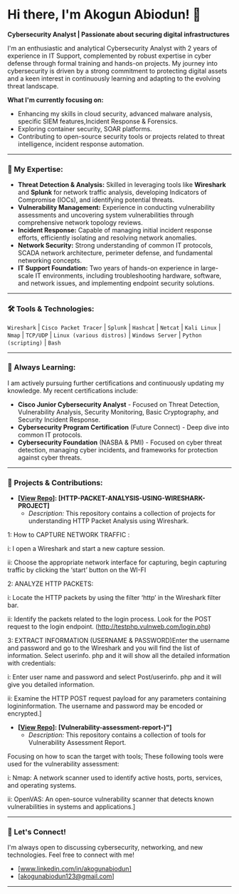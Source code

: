 # Hi there, I'm Akogun Abiodun! 👋

**Cybersecurity Analyst | Passionate about securing digital infrastructures**

I'm an enthusiastic and analytical Cybersecurity Analyst with 2 years of experience in IT Support, complemented by robust expertise in cyber defense through formal training and hands-on projects. My journey into cybersecurity is driven by a strong commitment to protecting digital assets and a keen interest in continuously learning and adapting to the evolving threat landscape.

**What I'm currently focusing on:**
* Enhancing my skills in cloud security, advanced malware analysis, specific SIEM features,Incident Response & Forensics.
* Exploring container security, SOAR platforms.
* Contributing to open-source security tools or projects related to threat intelligence, incident response automation.

---

### 💼 My Expertise:

* **Threat Detection & Analysis:** Skilled in leveraging tools like **Wireshark** and **Splunk** for network traffic analysis, developing Indicators of Compromise (IOCs), and identifying potential threats.
* **Vulnerability Management:** Experience in conducting vulnerability assessments and uncovering system vulnerabilities through comprehensive network topology reviews.
* **Incident Response:** Capable of managing initial incident response efforts, efficiently isolating and resolving network anomalies.
* **Network Security:** Strong understanding of common IT protocols, SCADA network architecture, perimeter defense, and fundamental networking concepts.
* **IT Support Foundation:** Two years of hands-on experience in large-scale IT environments, including troubleshooting hardware, software, and network issues, and implementing endpoint security solutions.

---

### 🛠️ Tools & Technologies:

`Wireshark` | `Cisco Packet Tracer` | `Splunk` | `Hashcat` | `Netcat` | `Kali Linux` | `Nmap` | `TCP/UDP` | `Linux (various distros)` | `Windows Server` | `Python (scripting)` | `Bash`

---

### 🌱 Always Learning:

I am actively pursuing further certifications and continuously updating my knowledge. My recent certifications include:

* **Cisco Junior Cybersecurity Analyst**  - Focused on Threat Detection, Vulnerability Analysis, Security Monitoring, Basic Cryptography, and Security Incident Response.
* **Cybersecurity Program Certification** (Future Connect) - Deep dive into common IT protocols.
* **Cybersecurity Foundation** (NASBA & PMI) - Focused on cyber threat detection, managing cyber incidents, and frameworks for protection against cyber threats.

---

### 🚀 Projects & Contributions:

* **[[View Repo](https://github.com/abiodun01-man/HTTP-PACKET-ANALYSIS-USING-WIRESHARK-PROJECT)]: [HTTP-PACKET-ANALYSIS-USING-WIRESHARK-PROJECT]**
    * *Description:* This repository contains a collection of projects for understanding HTTP Packet Analysis using Wireshark.

1: How to CAPTURE NETWORK TRAFFIC :

i: I open a Wireshark and start a new capture session.

ii: Choose the appropriate network interface for capturing, begin capturing traffic by clicking the ‘start’ button on the WI-FI

2: ANALYZE HTTP PACKETS:

i: Locate the HTTP packets by using the filter ‘http’ in the Wireshark filter bar.

ii: Identify the packets related to the login process. Look for the POST request to the login endpoint. (http://testphp.vulnweb.com/login.php)

3: EXTRACT INFORMATION (USERNAME & PASSWORD)Enter the username and password and go to the Wireshark and you will find the list of information. Select userinfo. php and it will show all the detailed information with credentials:

i: Enter user name and password and select Post/userinfo. php and it will give you detailed information.

ii: Examine the HTTP POST request payload for any parameters containing logininformation. The username and password may be encoded or encrypted.]
* **[[View Repo](https://github.com/abiodun01-man/Vulnerability-assessment-report-)]: [Vulnerability-assessment-report-)"]**
    * *Description:* This repository contains a collection of tools for Vulnerability Assessment Report.

Focusing on how to scan the target with tools; These following tools were used for the vulnerability assessment:

i: Nmap: A network scanner used to identify active hosts, ports, services, and operating systems.

ii: OpenVAS: An open-source vulnerability scanner that detects known vulnerabilities in systems and applications.]


---

### 💬 Let's Connect!

I'm always open to discussing cybersecurity, networking, and new technologies. Feel free to connect with me!

* [www.linkedin.com/in/akogunabiodun]
* [akogunabiodun123@gmail.com]


---
